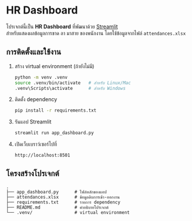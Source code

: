 # HR Dashboard

โปรเจกต์นี้เป็น **HR Dashboard** ที่พัฒนาด้วย [Streamlit](https://streamlit.io)  
สำหรับแสดงผลข้อมูลการขาด ลา มาสาย ของพนักงาน โดยใช้ข้อมูลจากไฟล์ `attendances.xlsx`

## การติดตั้งและใช้งาน

1. สร้าง virtual environment (ถ้ายังไม่มี)
   ```bash
   python -m venv .venv
   source .venv/bin/activate   # สำหรับ Linux/Mac
   .venv\Scripts\activate      # สำหรับ Windows
   ```

2. ติดตั้ง dependency
   ```bash
   pip install -r requirements.txt
   ```

3. รันแอป Streamlit
   ```bash
   streamlit run app_dashboard.py
   ```

4. เปิดเว็บเบราว์เซอร์ไปที่
   ```
   http://localhost:8501
   ```

## โครงสร้างโปรเจกต์

```
.
├── app_dashboard.py      # ไฟล์หลักของแอป
├── attendances.xlsx      # ข้อมูลดิบการเข้า-ออกงาน
├── requirements.txt      # รายการ dependency
├── README.md             # คำอธิบายโปรเจกต์
└── .venv/                # virtual environment
```
